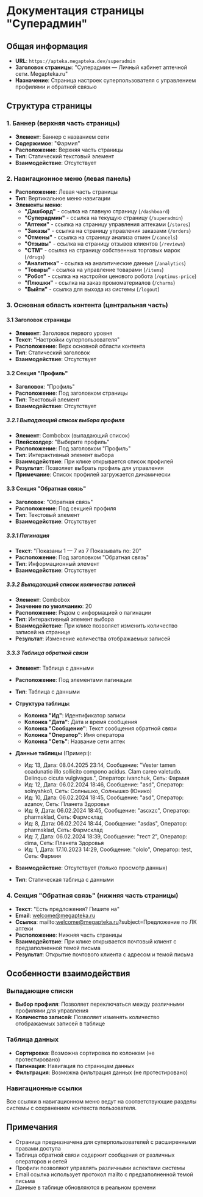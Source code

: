 # Документация страницы "Суперадмин"

## Общая информация
- **URL**: `https://apteka.megapteka.dev/superadmin`
- **Заголовок страницы**: "Суперадмин — Личный кабинет аптечной сети. Megapteka.ru"
- **Назначение**: Страница настроек суперпользователя с управлением профилями и обратной связью

## Структура страницы

### 1. Баннер (верхняя часть страницы)
- **Элемент**: Баннер с названием сети
- **Содержимое**: "Фармия"
- **Расположение**: Верхняя часть страницы
- **Тип**: Статический текстовый элемент
- **Взаимодействие**: Отсутствует

### 2. Навигационное меню (левая панель)
- **Расположение**: Левая часть страницы
- **Тип**: Вертикальное меню навигации
- **Элементы меню**:
  - **"Дашборд"** - ссылка на главную страницу (`/dashboard`)
  - **"Суперадмин"** - ссылка на текущую страницу (`/superadmin`)
  - **"Аптеки"** - ссылка на страницу управления аптеками (`/stores`)
  - **"Заказы"** - ссылка на страницу управления заказами (`/orders`)
  - **"Отмены"** - ссылка на страницу анализа отмен (`/cancels`)
  - **"Отзывы"** - ссылка на страницу отзывов клиентов (`/reviews`)
  - **"СТМ"** - ссылка на страницу собственных торговых марок (`/drugs`)
  - **"Аналитика"** - ссылка на аналитические данные (`/analytics`)
  - **"Товары"** - ссылка на управление товарами (`/items`)
  - **"Робот"** - ссылка на настройки ценового робота (`/optimus-price`)
  - **"Плюшки"** - ссылка на заказ промоматериалов (`/charms`)
  - **"Выйти"** - ссылка для выхода из системы (`/logout`)

### 3. Основная область контента (центральная часть)

#### 3.1 Заголовок страницы
- **Элемент**: Заголовок первого уровня
- **Текст**: "Настройки суперпользователя"
- **Расположение**: Верх основной области контента
- **Тип**: Статический заголовок
- **Взаимодействие**: Отсутствует

#### 3.2 Секция "Профиль"
- **Заголовок**: "Профиль"
- **Расположение**: Под заголовком страницы
- **Тип**: Текстовый элемент
- **Взаимодействие**: Отсутствует

##### 3.2.1 Выпадающий список выбора профиля
- **Элемент**: Combobox (выпадающий список)
- **Плейсхолдер**: "Выберите профиль"
- **Расположение**: Под заголовком "Профиль"
- **Тип**: Интерактивный элемент выбора
- **Взаимодействие**: При клике открывается список профилей
- **Результат**: Позволяет выбрать профиль для управления
- **Примечание**: Список профилей загружается динамически

#### 3.3 Секция "Обратная связь"
- **Заголовок**: "Обратная связь"
- **Расположение**: Под секцией профиля
- **Тип**: Текстовый элемент
- **Взаимодействие**: Отсутствует

##### 3.3.1 Пагинация
- **Текст**: "Показаны 1 — 7 из 7 Показывать по: 20"
- **Расположение**: Под заголовком "Обратная связь"
- **Тип**: Информационный элемент
- **Взаимодействие**: Отсутствует

##### 3.3.2 Выпадающий список количества записей
- **Элемент**: Combobox
- **Значение по умолчанию**: 20
- **Расположение**: Рядом с информацией о пагинации
- **Тип**: Интерактивный элемент выбора
- **Взаимодействие**: При клике позволяет изменить количество записей на странице
- **Результат**: Изменение количества отображаемых записей

##### 3.3.3 Таблица обратной связи
- **Элемент**: Таблица с данными
- **Расположение**: Под элементами пагинации
- **Тип**: Таблица с данными
- **Структура таблицы**:
  - **Колонка "Ид"**: Идентификатор записи
  - **Колонка "Дата"**: Дата и время сообщения
  - **Колонка "Сообщение"**: Текст сообщения обратной связи
  - **Колонка "Оператор"**: Имя оператора
  - **Колонка "Сеть"**: Название сети аптек

- **Данные таблицы** (Пример:):
  - Ид: 13, Дата: 08.04.2025 23:14, Сообщение: "Vester tamen coadunatio illo sollicito compono acidus. Clam careo valetudo. Delinquo cicuta vulgivagus.", Оператор: ivanchuk, Сеть: Фармия
  - Ид: 12, Дата: 06.02.2024 18:46, Сообщение: "asd", Оператор: solnyshko1, Сеть: Солнышко, Солнышко (Юнико)
  - Ид: 10, Дата: 06.02.2024 18:45, Сообщение: "asd", Оператор: azanov, Сеть: Планета Здоровья
  - Ид: 9, Дата: 06.02.2024 18:45, Сообщение: "ascxzc", Оператор: pharmsklad, Сеть: Фармсклад
  - Ид: 8, Дата: 06.02.2024 18:44, Сообщение: "asdas", Оператор: pharmsklad, Сеть: Фармсклад
  - Ид: 7, Дата: 06.02.2024 18:39, Сообщение: "тест 2", Оператор: dima, Сеть: Планета Здоровья
  - Ид: 1, Дата: 17.10.2023 14:29, Сообщение: "ololo", Оператор: test, Сеть: Фармия

- **Взаимодействие**: Отсутствует (только просмотр данных)
- **Тип**: Статическая таблица с данными

### 4. Секция "Обратная связь" (нижняя часть страницы)
- **Текст**: "Есть предложения? Пишите на"
- **Email**: welcome@megapteka.ru
- **Ссылка**: mailto:welcome@megapteka.ru?subject=Предложение по ЛК аптеки
- **Расположение**: Нижняя часть страницы
- **Взаимодействие**: При клике открывается почтовый клиент с предзаполненной темой письма
- **Результат**: Открытие почтового клиента с адресом и темой письма

## Особенности взаимодействия

### Выпадающие списки
- **Выбор профиля**: Позволяет переключаться между различными профилями для управления
- **Количество записей**: Позволяет изменять количество отображаемых записей в таблице

### Таблица данных
- **Сортировка**: Возможна сортировка по колонкам (не протестировано)
- **Пагинация**: Навигация по страницам данных
- **Фильтрация**: Возможна фильтрация данных (не протестировано)

### Навигационные ссылки
Все ссылки в навигационном меню ведут на соответствующие разделы системы с сохранением контекста пользователя.

## Примечания
- Страница предназначена для суперпользователей с расширенными правами доступа
- Таблица обратной связи содержит сообщения от различных операторов и сетей
- Профили позволяют управлять различными аспектами системы
- Email ссылка использует протокол mailto с предзаполненной темой письма
- Данные в таблице обновляются в реальном времени 